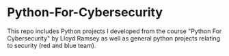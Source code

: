 # Python-For-Cybersecurity
This repo includes Python projects I developed from the course "Python For Cybersecurity" by Lloyd Ramsey as well as general python projects relating to security (red and blue team).
